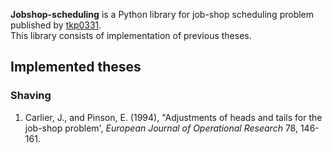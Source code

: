 **Jobshop-scheduling** is a Python library for job-shop scheduling problem published by [tkp0331](https://github.com/tkp0331).   
This library consists of implementation of previous theses.   

## Implemented theses
### Shaving
1. Carlier, J., and Pinson, E. (1994), "Adjustments of heads and tails
for the job-shop problem', *European Journal of Operational
Research* 78, 146-161.
